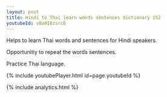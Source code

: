 ```yaml
---
layout: post
title: Hindi to Thai learn words sentences dictionary 152 
youtubeId: vBa0I0zsrcE
---
```

 
 
Helps to learn Thai words and sentences for Hindi speakers.

Opportunitiy to repeat the words sentences. 

Practice Thai language. 
 
{% include youtubePlayer.html id=page.youtubeId %}
 
 
{% include analytics.html %}